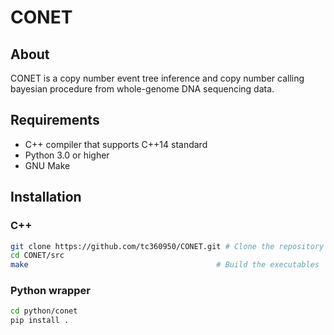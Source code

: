 # CONET

## About
 CONET is a copy number event tree inference and copy number calling bayesian procedure from whole-genome DNA sequencing data.
## Requirements
* C++ compiler that supports C++14 standard
* Python 3.0 or higher
* GNU Make
## Installation

### C++
```bash
git clone https://github.com/tc360950/CONET.git # Clone the repository
cd CONET/src
make                                          # Build the executables
```

### Python wrapper
```bash
cd python/conet
pip install .
```
